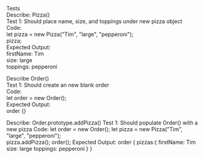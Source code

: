 <detail>
  <summary>Tests</summary>
  Describe: Pizza()<br>
  Test 1: Should place name, size, and toppings under new pizza object<br>
  Code: <br>
  let pizza = new Pizza("Tim", "large", "pepperoni");<br>
  pizza;<br>
  Expected Output: <br>
  firstName: Tim<br>
  size: large<br>
  toppings: pepperoni<br>

  Describe Order()<br>
  Test 1: Should create an new blank order<br>
  Code:<br>
  let order = new Order();<br>
  Expected Output:<br>
  order {}<br>

Describe: Order.prototype.addPizza()
  Test 1: Should populate Order() with a new pizza
  Code:
  let order = new Order();
  let pizza = new Pizza("Tim", "large", "pepperoni");<br>
  pizza.addPizza();
  order();
  Expected Output: 
  order {
    pizzas:{
    firstName: Tim
    size: large
    toppings: pepperoni
    }
  }
</detail>